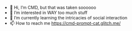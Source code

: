- 👋 Hi, I’m CMD, but that was taken soooooo
- 👀 I’m interested in WAY too much stuff
- 🌱 I’m currently learning the intricacies of social interaction
- 📫 How to reach me https://cmd-prompt-cat.glitch.me/
<!---
UwUimapewson/UwUimapewson is a ✨ special ✨ repository because its `README.md` (this file) appears on your GitHub profile.
You can click the Preview link to take a look at your changes.
--->
